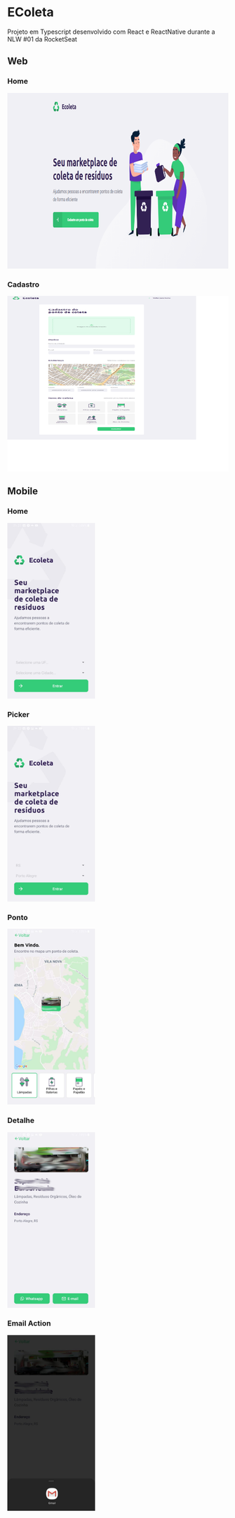 # EColeta

Projeto em Typescript desenvolvido com React e ReactNative durante a NLW #01 da RocketSeat


## Web
### Home
<img src="https://github.com/sirioaguiar/nlw-01/blob/master/web/prints/home_web.PNG" height="400" width="600">

### Cadastro
<img src="https://github.com/sirioaguiar/nlw-01/blob/master/web/prints/web_cadastro.png" height="400" width="600">


## Mobile
### Home
<img src="https://github.com/sirioaguiar/nlw-01/blob/master/mobile/prints/home.jpeg" height="400" width="200">

### Picker
<img src="https://github.com/sirioaguiar/nlw-01/blob/master/mobile/prints/home_select.jpeg" height="400" width="200">

### Ponto
<img src="https://github.com/sirioaguiar/nlw-01/blob/master/mobile/prints/points.jpeg" height="400" width="200">

### Detalhe
<img src="https://github.com/sirioaguiar/nlw-01/blob/master/mobile/prints/Detail.jpeg" height="400" width="200">

### Email Action
<img src="https://github.com/sirioaguiar/nlw-01/blob/master/mobile/prints/email.jpeg" height="400" width="200">
